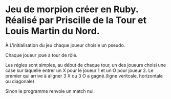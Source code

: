 # Jeu de morpion créer en Ruby. Réalisé par Priscille de la Tour et Louis Martin du Nord.

À L'initialisation du jeu chaque joueur choisie un pseudo.

Chaque joueur joue à tour de rôle.

Les régles sont simples, au début de chaque tour, un des joueurs choisi une case sur laquelle entrer un X pour le joueur 1 et un O pour joueur 2. Le premier qui arrive à aligner 3 X ou 3 O a gagné.(ligne veritcale, horizontale ou diagonale)

Sinon le programme renvoie un match nul.
